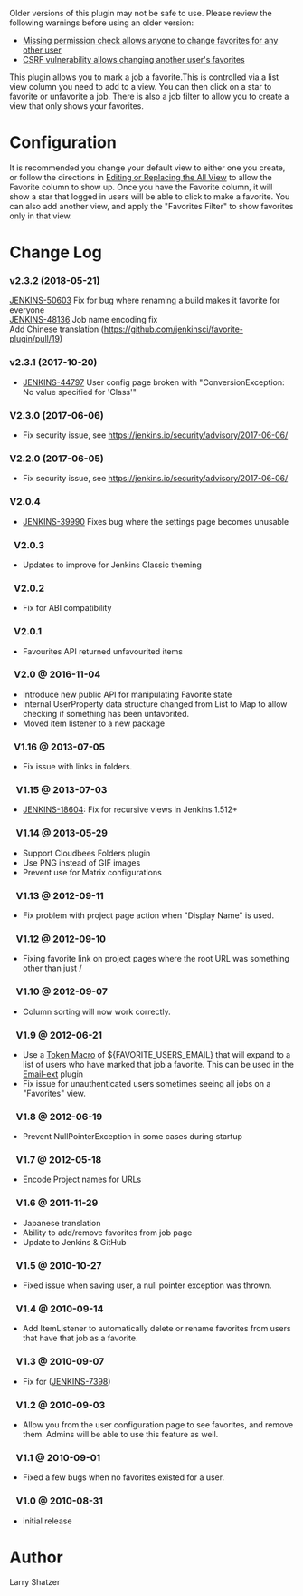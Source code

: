 Older versions of this plugin may not be safe to use. Please review the
following warnings before using an older version:

-   [Missing permission check allows anyone to change favorites for any
    other user](https://jenkins.io/security/advisory/2017-06-06/)
-   [CSRF vulnerability allows changing another user's
    favorites](https://jenkins.io/security/advisory/2017-06-06/)

This plugin allows you to mark a job a favorite.This is controlled via a
list view column you need to add to a view. You can then click on a star
to favorite or unfavorite a job. There is also a job filter to allow you
to create a view that only shows your favorites.

# Configuration

It is recommended you change your default view to either one you create,
or follow the directions in [Editing or Replacing the All
View](http://localhost:8085/display/JENKINS/Editing+or+Replacing+the+All+View)
to allow the Favorite column to show up. Once you have the Favorite
column, it will show a star that logged in users will be able to click
to make a favorite. You can also add another view, and apply the
"Favorites Filter" to show favorites only in that view.

# Change Log

### v2.3.2 (2018-05-21)

[JENKINS-50603](https://issues.jenkins-ci.org/browse/JENKINS-50603) Fix
for bug where renaming a build makes it favorite for everyone  
[JENKINS-48136](https://issues.jenkins-ci.org/browse/JENKINS-48136) Job
name encoding fix  
Add Chinese translation
(<https://github.com/jenkinsci/favorite-plugin/pull/19>)

### v2.3.1 (2017-10-20)

-   [JENKINS-44797](https://issues.jenkins-ci.org/browse/JENKINS-44797) User
    config page broken with "ConversionException: No value specified for
    'Class'"

### V2.3.0 (2017-06-06)

-   Fix security issue, see
    <https://jenkins.io/security/advisory/2017-06-06/>

### V2.2.0 (2017-06-05)

-   Fix security issue, see
    <https://jenkins.io/security/advisory/2017-06-06/>

### V2.0.4

-   [JENKINS-39990](https://issues.jenkins-ci.org/browse/JENKINS-39990) Fixes
    bug where the settings page becomes unusable 

###   V2.0.3

-   Updates to improve for Jenkins Classic theming

###   V2.0.2

-   Fix for ABI compatibility

###   V2.0.1

-   Favourites API returned unfavourited items

###   V2.0 @ 2016-11-04

-   Introduce new public API for manipulating Favorite state
-   Internal UserProperty data structure changed from List to Map to
    allow checking if something has been unfavorited.
-   Moved item listener to a new package

###   V1.16 @ 2013-07-05

-   Fix issue with links in folders.

###    V1.15 @ 2013-07-03

-   [JENKINS-18604](https://issues.jenkins-ci.org/browse/JENKINS-18604):
    Fix for recursive views in Jenkins 1.512+

###    V1.14 @ 2013-05-29

-   Support Cloudbees Folders plugin
-   Use PNG instead of GIF images
-   Prevent use for Matrix configurations

###    V1.13 @ 2012-09-11

-   Fix problem with project page action when "Display Name" is used.

###    V1.12 @ 2012-09-10

-   Fixing favorite link on project pages where the root URL was
    something other than just /

###    V1.10 @ 2012-09-07

-   Column sorting will now work correctly.

###    V1.9 @ 2012-06-21

-   Use a [Token
    Macro](http://localhost:8085/display/JENKINS/Token+Macro+Plugin) of
    ${FAVORITE\_USERS\_EMAIL} that will expand to a list of users who
    have marked that job a favorite. This can be used in the
    [Email-ext](http://localhost:8085/display/JENKINS/Email-ext+plugin) plugin
-   Fix issue for unauthenticated users sometimes seeing all jobs on a
    "Favorites" view.

###    V1.8 @ 2012-06-19

-   Prevent NullPointerException in some cases during startup

###    V1.7 @ 2012-05-18

-   Encode Project names for URLs

###    V1.6 @ 2011-11-29

-   Japanese translation
-   Ability to add/remove favorites from job page
-   Update to Jenkins & GitHub

###    V1.5 @ 2010-10-27

-   Fixed issue when saving user, a null pointer exception was thrown.

###    V1.4 @ 2010-09-14

-   Add ItemListener to automatically delete or rename favorites from
    users that have that job as a favorite.

###    V1.3 @ 2010-09-07

-   Fix for
    ([JENKINS-7398](https://issues.jenkins-ci.org/browse/JENKINS-7398))

###    V1.2 @ 2010-09-03

-   Allow you from the user configuration page to see favorites, and
    remove them. Admins will be able to use this feature as well.

###    V1.1 @ 2010-09-01

-   Fixed a few bugs when no favorites existed for a user.

###    V1.0 @ 2010-08-31

-   initial release

# Author

Larry Shatzer
